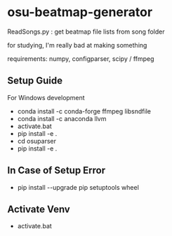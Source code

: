 # osu-beatmap-generator

ReadSongs.py : get beatmap file lists from song folder

for studying, I'm really bad at making something

requirements:
	numpy, configparser, scipy / ffmpeg

## Setup Guide
For Windows development
- conda install -c conda-forge ffmpeg libsndfile
- conda install -c anaconda llvm
- activate.bat
- pip install -e .
- cd osuparser
- pip install -e .

## In Case of Setup Error
- pip install --upgrade pip setuptools wheel

## Activate Venv
- activate.bat
